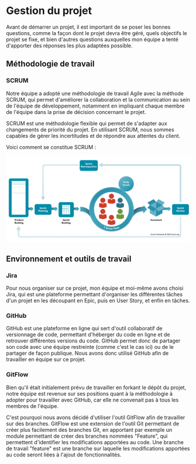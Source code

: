 # Gestion du projet

Avant de démarrer un projet, il est important de se poser les bonnes questions, comme la façon dont le projet devra être géré, quels objectifs le projet se fixe, et bien d'autres questions auxquelles mon équipe a tenté d'apporter des réponses les plus adaptées possible.

## Méthodologie de travail

### SCRUM <a id='scrum'></a>

Notre équipe a adopté une méthodologie de travail Agile avec la méthode SCRUM, qui permet d'améliorer la collaboration et la communication au sein de l'équipe de développement, notamment en impliquant chaque membre de l'équipe dans la prise de décision concernant le projet.

SCRUM est une méthodologie flexible qui permet de s'adapter aux changements de priorité du projet. En utilisant SCRUM, nous sommes capables de gérer les incertitudes et de répondre aux attentes du client.

Voici comment se constitue SCRUM :

![](../assets/illu/scrum.png)

## Environnement et outils de travail

### Jira <a id='jira'></a>

Pour nous organiser sur ce projet, mon équipe et moi-même avons choisi Jira, qui est une plateforme permettant d'organiser les différentes tâches d'un projet en les découpant en Epic, puis en User Story, et enfin en tâches.

### GitHub <a id='github'></a>

GitHub est une plateforme en ligne qui sert d'outil collaboratif de versionnage de code, permettant d'héberger du code en ligne et de retrouver différentes versions du code. GitHub permet donc de partager son code avec une équipe restreinte (comme c'est le cas ici) ou de le partager de façon publique. Nous avons donc utilisé GitHub afin de travailler en équipe sur ce projet.

### GitFlow <a id='gitflow'></a>

Bien qu'il était initialement prévu de travailler en forkant le dépôt du projet, notre équipe est revenue sur ses positions quant à la méthodologie à adopter pour travailler avec GitHub, car elle ne convenait pas à tous les membres de l'équipe. 

C'est pourquoi nous avons décidé d'utiliser l'outil GitFlow afin de travailler sur des branches. GitFlow est une extension de l'outil Git permettant de créer plus facilement des branches Git, en apportant par exemple un module permettant de créer des branches nommées "Feature", qui permettent d'identifier les modifications apportées au code. Une branche de travail "feature" est une branche sur laquelle les modifications apportées au code seront liées à l'ajout de fonctionnalités.
